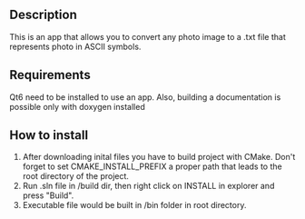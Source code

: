 ## Description
This is an app that allows you to convert any photo image to a .txt file that represents photo in ASCII symbols.
## Requirements
Qt6 need to be installed to use an app. Also, building a documentation is possible only with doxygen installed
## How to install
1. After downloading inital files you have to build project with CMake. 
Don't forget to set CMAKE_INSTALL_PREFIX a proper path that leads to the root directory of the project.
2. Run .sln file in /build dir, then right click on INSTALL in explorer and press "Build".
3. Executable file would be built in /bin folder in root directory. 
